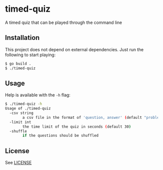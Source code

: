 # timed-quiz

A timed quiz that can be played through the command line

## Installation

This project does not depend on external dependencies. Just run the following to start playing:

```bash
$ go build .
$ ./timed-quiz
```

## Usage

Help is available with the `-h` flag:

```bash
$ ./timed-quiz -h
Usage of ./timed-quiz
  -csv string
    	a csv file in the format of 'question, answer' (default "problems.csv")
  -limit int
    	the time limit of the quiz in seconds (default 30)
  -shuffle
    	if the questions should be shuffled
```

## License

See [LICENSE](LICENSE)